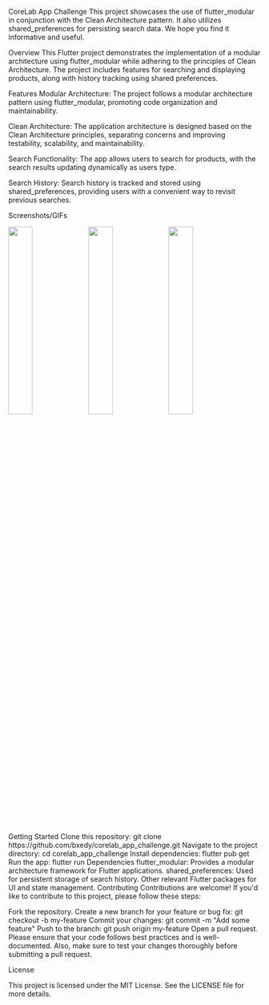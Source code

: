 CoreLab App Challenge
This project showcases the use of flutter_modular in conjunction with the Clean Architecture pattern. It also utilizes shared_preferences for persisting search data. We hope you find it informative and useful.

Overview
This Flutter project demonstrates the implementation of a modular architecture using flutter_modular while adhering to the principles of Clean Architecture. The project includes features for searching and displaying products, along with history tracking using shared preferences.

Features
Modular Architecture: The project follows a modular architecture pattern using flutter_modular, promoting code organization and maintainability.

Clean Architecture: The application architecture is designed based on the Clean Architecture principles, separating concerns and improving testability, scalability, and maintainability.

Search Functionality: The app allows users to search for products, with the search results updating dynamically as users type.

Search History: Search history is tracked and stored using shared_preferences, providing users with a convenient way to revisit previous searches.

Screenshots/GIFs
<!-- Add screenshots or GIFs showcasing different parts of the app in action. -->
<img src="https://github.com/bxedy/corelab_app_challenge/assets/86973277/8af550f4-99d5-4ed5-9a89-8ee61514b71a.gif" width="31%">
<img src="https://github.com/bxedy/corelab_app_challenge/assets/86973277/7a17d3da-38ee-49d3-b694-8fbcf1269313.gif" width="31%">
<img src="https://github.com/bxedy/corelab_app_challenge/assets/86973277/c9ca6957-8b44-4070-8870-064ed9a5a791.gif" width="31%">
Getting Started
<!-- Provide instructions for others to clone, set up, and run the project. -->
Clone this repository: git clone https://github.com/bxedy/corelab_app_challenge.git
Navigate to the project directory: cd corelab_app_challenge
Install dependencies: flutter pub get
Run the app: flutter run
Dependencies
<!-- List any key dependencies/libraries used in the project. -->
flutter_modular: Provides a modular architecture framework for Flutter applications.
shared_preferences: Used for persistent storage of search history.
Other relevant Flutter packages for UI and state management.
Contributing
<!-- Explain how others can contribute to the project. -->
Contributions are welcome! If you'd like to contribute to this project, please follow these steps:

Fork the repository.
Create a new branch for your feature or bug fix: git checkout -b my-feature
Commit your changes: git commit -m "Add some feature"
Push to the branch: git push origin my-feature
Open a pull request.
Please ensure that your code follows best practices and is well-documented. Also, make sure to test your changes thoroughly before submitting a pull request.

License
<!-- Specify the project's license (e.g., MIT License). -->
This project is licensed under the MIT License. See the LICENSE file for more details.
